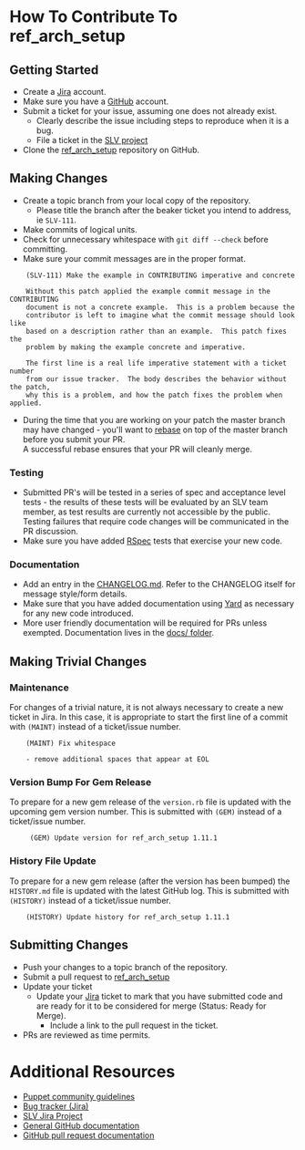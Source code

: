 # How To Contribute To ref_arch_setup

## Getting Started

* Create a [Jira](http://tickets.puppetlabs.com) account.
* Make sure you have a [GitHub](https://github.com) account.
* Submit a ticket for your issue, assuming one does not already exist.
  * Clearly describe the issue including steps to reproduce when it is a bug.
  * File a ticket in the [SLV project](https://tickets.puppetlabs.com/projects/SLV/)
* Clone the [ref_arch_setup](https://github.com/puppetlabs/ref_arch_setup) repository on GitHub.

## Making Changes

* Create a topic branch from your local copy of the repository. 
  * Please title the branch after the beaker ticket you intend to address, ie `SLV-111`.
* Make commits of logical units.
* Check for unnecessary whitespace with `git diff --check` before committing.
* Make sure your commit messages are in the proper format.

````
    (SLV-111) Make the example in CONTRIBUTING imperative and concrete

    Without this patch applied the example commit message in the CONTRIBUTING
    document is not a concrete example.  This is a problem because the
    contributor is left to imagine what the commit message should look like
    based on a description rather than an example.  This patch fixes the
    problem by making the example concrete and imperative.

    The first line is a real life imperative statement with a ticket number
    from our issue tracker.  The body describes the behavior without the patch,
    why this is a problem, and how the patch fixes the problem when applied.
````

* During the time that you are working on your patch the master branch may have changed - you'll want to [rebase](http://git-scm.com/book/en/Git-Branching-Rebasing) on top of the master branch before you submit your PR.  
A successful rebase ensures that your PR will cleanly merge.

### Testing

* Submitted PR's will be tested in a series of spec and acceptance level tests - the results of these tests will be evaluated by an SLV team member, as test results are currently not accessible by the public. Testing failures that require code changes will be communicated in the PR discussion.
* Make sure you have added [RSpec](http://rspec.info/) tests that exercise your new code.

### Documentation

* Add an entry in the [CHANGELOG.md](CHANGELOG.md). Refer to the CHANGELOG itself for message style/form details.
* Make sure that you have added documentation using [Yard](http://yardoc.org/) as necessary for any new code introduced.
* More user friendly documentation will be required for PRs unless exempted. Documentation lives in the [docs/ folder](docs).

## Making Trivial Changes

### Maintenance

For changes of a trivial nature, it is not always necessary to create a new ticket in Jira. In this case, it is appropriate to start the first line of a commit with `(MAINT)` instead of a ticket/issue number. 

````
    (MAINT) Fix whitespace 

    - remove additional spaces that appear at EOL
````
### Version Bump For Gem Release

To prepare for a new gem release of the `version.rb` file is updated with the upcoming gem version number.  This is submitted with `(GEM)` instead of a ticket/issue number.

````
     (GEM) Update version for ref_arch_setup 1.11.1
````
### History File Update

To prepare for a new gem release (after the version has been bumped) the `HISTORY.md` file is updated with the latest GitHub log.  This is submitted with `(HISTORY)` instead of a ticket/issue number.

````
    (HISTORY) Update history for ref_arch_setup 1.11.1
````
## Submitting Changes

* Push your changes to a topic branch of the repository.
* Submit a pull request to [ref_arch_setup](https://github.com/puppetlabs/ref_arch_setup)
* Update your ticket
  * Update your [Jira](https://tickets.puppetlabs.com) ticket to mark that you have submitted code and are ready for it to be considered for merge (Status: Ready for Merge).
    * Include a link to the pull request in the ticket.
* PRs are reviewed as time permits.  

# Additional Resources

* [Puppet community guidelines](https://docs.puppet.com/community/community_guidelines.html)
* [Bug tracker (Jira)](http://tickets.puppetlabs.com)
* [SLV Jira Project](https://tickets.puppetlabs.com/projects/SLV/)
* [General GitHub documentation](http://help.github.com/)
* [GitHub pull request documentation](http://help.github.com/send-pull-requests/)

